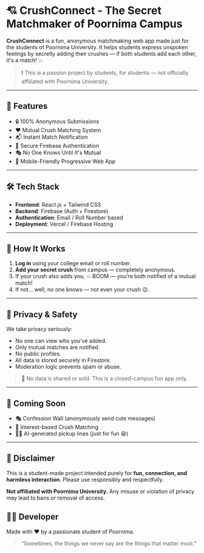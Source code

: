# 💘 CrushConnect - The Secret Matchmaker of Poornima Campus

**CrushConnect** is a fun, anonymous matchmaking web app made just for the students of Poornima University. It helps students express unspoken feelings by secretly adding their crushes — if both students add each other, it's a match! 💥

> ❗ This is a passion project by students, for students — not officially affiliated with Poornima University.

---

## 🚀 Features

- 🔒 100% Anonymous Submissions
- ❤️ Mutual Crush Matching System
- 📬 Instant Match Notification
- 🔐 Secure Firebase Authentication
- 🎭 No One Knows Until It's Mutual
- 📱 Mobile-Friendly Progressive Web App

---

## 🛠️ Tech Stack

- **Frontend**: React.js + Tailwind CSS
- **Backend**: Firebase (Auth + Firestore)
- **Authentication**: Email / Roll Number based
- **Deployment**: Vercel / Firebase Hosting

---

## 🎯 How It Works

1. **Log in** using your college email or roll number.
2. **Add your secret crush** from campus — completely anonymous.
3. If your crush also adds you, 💥 BOOM — you're both notified of a mutual match!
4. If not... well, no one knows — not even your crush 😉.

---

## 🧠 Privacy & Safety

We take privacy seriously:
- No one can view who you’ve added.
- Only mutual matches are notified.
- No public profiles.
- All data is stored securely in Firestore.
- Moderation logic prevents spam or abuse.

> 🔐 No data is shared or sold. This is a closed-campus fun app only.

---

## 🚧 Coming Soon

- 🎭 Confession Wall (anonymously send cute messages)
- 🎯 Interest-based Crush Matching
- 🧑‍💻 AI-generated pickup lines (just for fun 😆)

---

## 📣 Disclaimer

This is a student-made project intended purely for **fun, connection, and harmless interaction**. Please use responsibly and respectfully.

**Not affiliated with Poornima University.**
Any misuse or violation of privacy may lead to bans or removal of access.


## 🧑‍💻 Developer

Made with ❤️ by a passionate student of Poornima.

> “Sometimes, the things we never say are the things that matter most.”

